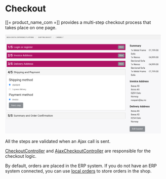 # Checkout

[[= product_name_com =]] provides a multi-step checkout process that takes place on one page.

![](../img/checkout_1.png)

All the steps are validated when an Ajax call is sent.

[CheckoutController](checkout_api/checkout_controllers.md#checkoutcontroller) and [AjaxCheckoutController](checkout_api/checkout_controllers.md#ajaxcheckoutcontroller)
are responsible for the checkout logic.

By default, orders are placed in the ERP system. If you do not have an ERP system connected,
you can use [local orders](local_orders.md) to store orders in the shop.
